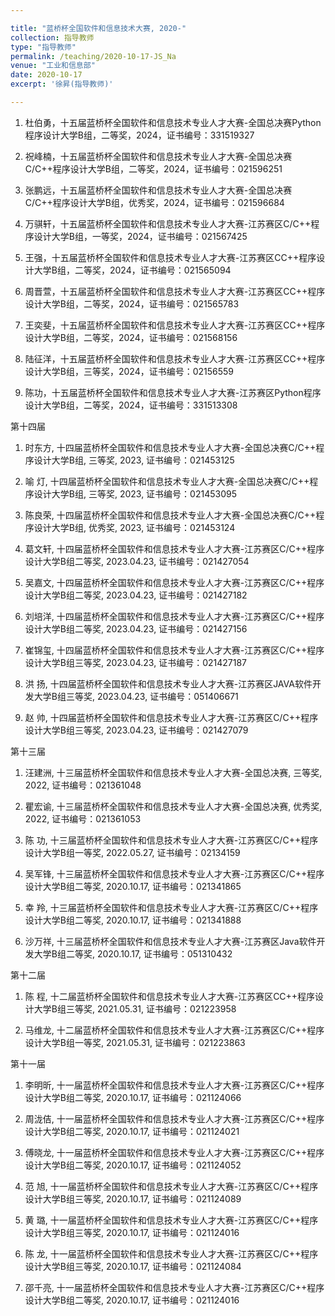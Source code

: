 ```yaml
---

title: "蓝桥杯全国软件和信息技术大赛, 2020-"
collection: 指导教师
type: "指导教师"
permalink: /teaching/2020-10-17-JS_Na
venue: "工业和信息部"
date: 2020-10-17
excerpt: '徐昇(指导教师)'

---
```

1. 杜伯勇，十五届蓝桥杯全国软件和信息技术专业人才大赛-全国总决赛Python程序设计大学B组，二等奖，2024，证书编号：331519327
   
1. 祝峰楠，十五届蓝桥杯全国软件和信息技术专业人才大赛-全国总决赛C/C++程序设计大学B组，二等奖，2024，证书编号：021596251

1. 张鹏远，十五届蓝桥杯全国软件和信息技术专业人才大赛-全国总决赛C/C++程序设计大学B组，优秀奖，2024，证书编号：021596684

1. 万骐轩，十五届蓝桥杯全国软件和信息技术专业人才大赛-江苏赛区C/C++程序设计大学B组，一等奖，2024，证书编号：021567425

1. 王强，十五届蓝桥杯全国软件和信息技术专业人才大赛-江苏赛区CC++程序设计大学B组，二等奖，2024，证书编号：021565094

1. 周晋萱，十五届蓝桥杯全国软件和信息技术专业人才大赛-江苏赛区CC++程序设计大学B组，二等奖，2024，证书编号：021565783

1. 王奕斐，十五届蓝桥杯全国软件和信息技术专业人才大赛-江苏赛区CC++程序设计大学B组，二等奖，2024，证书编号：021568156

1. 陆征洋，十五届蓝桥杯全国软件和信息技术专业人才大赛-江苏赛区CC++程序设计大学B组，三等奖，2024，证书编号：02156559

1. 陈功，十五届蓝桥杯全国软件和信息技术专业人才大赛-江苏赛区Python程序设计大学B组，二等奖，2024，证书编号：331513308

第十四届
1. 时东方, 十四届蓝桥杯全国软件和信息技术专业人才大赛-全国总决赛C/C++程序设计大学B组, 三等奖, 2023, 证书编号：021453125

1. 喻  灯, 十四届蓝桥杯全国软件和信息技术专业人才大赛-全国总决赛C/C++程序设计大学B组, 三等奖, 2023, 证书编号：021453095

1. 陈良荣, 十四届蓝桥杯全国软件和信息技术专业人才大赛-全国总决赛C/C++程序设计大学B组, 优秀奖, 2023, 证书编号：021453124

1. 葛文轩, 十四届蓝桥杯全国软件和信息技术专业人才大赛-江苏赛区C/C++程序设计大学B组二等奖, 2023.04.23, 证书编号：021427054

1. 吴嘉文, 十四届蓝桥杯全国软件和信息技术专业人才大赛-江苏赛区C/C++程序设计大学B组二等奖, 2023.04.23, 证书编号：021427182

1. 刘培洋, 十四届蓝桥杯全国软件和信息技术专业人才大赛-江苏赛区C/C++程序设计大学B组二等奖, 2023.04.23, 证书编号：021427156

1. 崔锦玺, 十四届蓝桥杯全国软件和信息技术专业人才大赛-江苏赛区C/C++程序设计大学B组三等奖, 2023.04.23, 证书编号：021427187

1. 洪  扬, 十四届蓝桥杯全国软件和信息技术专业人才大赛-江苏赛区JAVA软件开发大学B组三等奖, 2023.04.23, 证书编号：051406671

1. 赵  帅, 十四届蓝桥杯全国软件和信息技术专业人才大赛-江苏赛区C/C++程序设计大学B组三等奖, 2023.04.23, 证书编号：021427079


第十三届
1. 汪建洲, 十三届蓝桥杯全国软件和信息技术专业人才大赛-全国总决赛, 三等奖, 2022, 证书编号：021361048

1. 瞿宏谕, 十三届蓝桥杯全国软件和信息技术专业人才大赛-全国总决赛, 优秀奖, 2022, 证书编号：021361053

1. 陈  功, 十三届蓝桥杯全国软件和信息技术专业人才大赛-江苏赛区C/C++程序设计大学B组一等奖, 2022.05.27, 证书编号：02134159

1. 吴军锋, 十三届蓝桥杯全国软件和信息技术专业人才大赛-江苏赛区C/C++程序设计大学B组二等奖, 2020.10.17, 证书编号：021341865

1. 幸  羚, 十三届蓝桥杯全国软件和信息技术专业人才大赛-江苏赛区C/C++程序设计大学B组二等奖, 2020.10.17, 证书编号：021341888

1. 沙万祥, 十三届蓝桥杯全国软件和信息技术专业人才大赛-江苏赛区Java软件开发大学B组二等奖, 2020.10.17, 证书编号：051310432

第十二届
1. 陈  程, 十二届蓝桥杯全国软件和信息技术专业人才大赛-江苏赛区CC++程序设计大学B组三等奖, 2021.05.31, 证书编号：021223958

1. 马维龙, 十二届蓝桥杯全国软件和信息技术专业人才大赛-江苏赛区C/C++程序设计大学B组一等奖, 2021.05.31, 证书编号：021223863 

第十一届
1. 李明昕, 十一届蓝桥杯全国软件和信息技术专业人才大赛-江苏赛区C/C++程序设计大学B组二等奖, 2020.10.17, 证书编号：021124066

1. 周泷佶, 十一届蓝桥杯全国软件和信息技术专业人才大赛-江苏赛区C/C++程序设计大学B组二等奖, 2020.10.17, 证书编号：021124021

1. 傅晓龙, 十一届蓝桥杯全国软件和信息技术专业人才大赛-江苏赛区C/C++程序设计大学B组二等奖, 2020.10.17, 证书编号：021124052

1. 范  旭, 十一届蓝桥杯全国软件和信息技术专业人才大赛-江苏赛区C/C++程序设计大学B组三等奖, 2020.10.17, 证书编号：021124089

1. 黄  璐, 十一届蓝桥杯全国软件和信息技术专业人才大赛-江苏赛区C/C++程序设计大学B组三等奖, 2020.10.17, 证书编号：021124016

1. 陈  龙, 十一届蓝桥杯全国软件和信息技术专业人才大赛-江苏赛区C/C++程序设计大学B组三等奖, 2020.10.17, 证书编号：021124084

1. 邵千亮, 十一届蓝桥杯全国软件和信息技术专业人才大赛-江苏赛区C/C++程序设计大学B组二等奖, 2020.10.17, 证书编号：021124016
